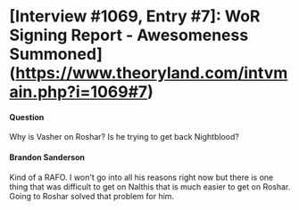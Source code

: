 # [Interview #1069, Entry #7]: WoR Signing Report - Awesomeness Summoned](https://www.theoryland.com/intvmain.php?i=1069#7)

#### Question

Why is Vasher on Roshar? Is he trying to get back Nightblood?

#### Brandon Sanderson

Kind of a RAFO. I won't go into all his reasons right now but there is one thing that was difficult to get on Nalthis that is much easier to get on Roshar. Going to Roshar solved that problem for him.

